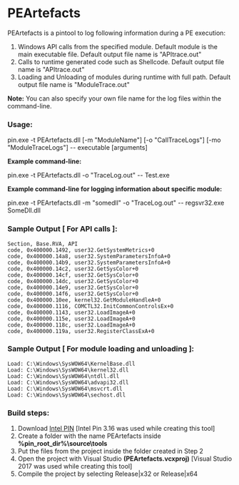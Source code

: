 # PEArtefacts
PEArtefacts is a pintool to log following information during a PE execution:

1. Windows API calls from the specified module. Default module is the main executable file. Default output file name is "APItrace.out"
2. Calls to runtime generated code such as Shellcode. Default output file name is "APItrace.out"
3. Loading and Unloading of modules during runtime with full path. Default output file name is "ModuleTrace.out"

**Note:** You can also specify your own file name for the log files within the command-line.

### Usage:

pin.exe -t PEArtefacts.dll [-m "ModuleName"] [-o "CallTraceLogs"] [-mo "ModuleTraceLogs"] -- executable [arguments]

**Example command-line:**

pin.exe -t PEArtefacts.dll -o "TraceLog.out" -- Test.exe

**Example command-line for logging information about specific module:**

pin.exe -t PEArtefacts.dll -m "somedll" -o "TraceLog.out" -- regsvr32.exe SomeDll.dll

### Sample Output [ For API calls ]:
```
Section, Base.RVA, API
code, 0x400000.1492, user32.GetSystemMetrics+0
code, 0x400000.14a8, user32.SystemParametersInfoA+0
code, 0x400000.14b9, user32.SystemParametersInfoA+0
code, 0x400000.14c2, user32.GetSysColor+0
code, 0x400000.14cf, user32.GetSysColor+0
code, 0x400000.14dc, user32.GetSysColor+0
code, 0x400000.14e9, user32.GetSysColor+0
code, 0x400000.14f6, user32.GetSysColor+0
code, 0x400000.10ee, kernel32.GetModuleHandleA+0
code, 0x400000.1116, COMCTL32.InitCommonControlsEx+0
code, 0x400000.1143, user32.LoadImageA+0
code, 0x400000.115e, user32.LoadImageA+0
code, 0x400000.118c, user32.LoadImageA+0
code, 0x400000.119a, user32.RegisterClassExA+0
```

### Sample Output [ For module loading and unloading ]:
```
Load: C:\Windows\SysWOW64\KernelBase.dll
Load: C:\Windows\SysWOW64\kernel32.dll
Load: C:\Windows\SysWOW64\ntdll.dll
Load: C:\Windows\SysWOW64\advapi32.dll
Load: C:\Windows\SysWOW64\msvcrt.dll
Load: C:\Windows\SysWOW64\sechost.dll
```

### Build steps:
1. Download [Intel PIN](https://software.intel.com/content/www/us/en/develop/articles/pin-a-binary-instrumentation-tool-downloads.html) [Intel Pin 3.16 was used while creating this tool]
2. Create a folder with the name PEArtefacts inside **%pin_root_dir%\source\tools**
3. Put the files from the project inside the folder created in Step 2
4. Open the project with Visual Studio **(PEArtefacts.vcxproj)** [Visual Studio 2017 was used while creating this tool]
5. Compile the project by selecting Release|x32 or Release|x64
